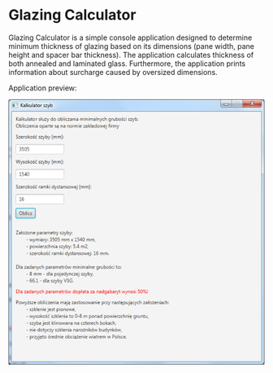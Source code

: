 # Glazing Calculator
Glazing Calculator is a simple console application designed to determine minimum thickness of glazing based on its dimensions (pane width, pane height and spacer bar thickness). The application calculates thickness of both annealed and laminated glass. Furthermore, the application prints information about surcharge caused by oversized dimensions.

Application preview:

![alt text](https://raw.githubusercontent.com/migarn/javaFX-glazing-calculator/master/GlazingCalculator.png)

